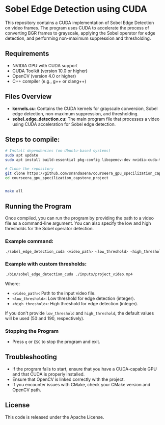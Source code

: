 
# Sobel Edge Detection using CUDA

This repository contains a CUDA implementation of Sobel Edge Detection on video frames. The program uses CUDA to accelerate the process of converting BGR frames to grayscale, applying the Sobel operator for edge detection, and performing non-maximum suppression and thresholding.

## Requirements

- NVIDIA GPU with CUDA support
- CUDA Toolkit (version 10.0 or higher)
- OpenCV (version 4.0 or higher)
- C++ compiler (e.g., g++ or clang++)

## Files Overview

- **kernels.cu**: Contains the CUDA kernels for grayscale conversion, Sobel edge detection, non-maximum suppression, and thresholding.
- **sobel_edge_detection.cu**: The main program file that processes a video using CUDA acceleration for Sobel edge detection.

## Steps to compile:

```bash
# Install dependencies (on Ubuntu-based systems)
sudo apt update
sudo apt install build-essential pkg-config libopencv-dev nvidia-cuda-toolkit

```

```bash
# Clone the repository
git clone https://github.com/snandasena/courseera_gpu_specilization_capstone_project.git
cd courseera_gpu_specilization_capstone_project
```

```bash

make all
```


## Running the Program

Once compiled, you can run the program by providing the path to a video file as a command-line argument. You can also specify the low and high thresholds for the Sobel operator detection.

### Example command:
```bash
./sobel_edge_detection_cuda <video_path> <low_threshold> <high_threshold>
```

### Example with custom thresholds:
```bash
./bin/sobel_edge_detection_cuda ./inputs/project_video.mp4
```

Where:
- `<video_path>`: Path to the input video file.
- `<low_threshold>`: Low threshold for edge detection (integer).
- `<high_threshold>`: High threshold for edge detection (integer).

If you don't provide `low_threshold` and `high_threshold`, the default values will be used (50 and 190, respectively).

### Stopping the Program
- Press `q` or `ESC` to stop the program and exit.

## Troubleshooting

- If the program fails to start, ensure that you have a CUDA-capable GPU and that CUDA is properly installed.
- Ensure that OpenCV is linked correctly with the project.
- If you encounter issues with CMake, check your CMake version and OpenCV path.

## License

This code is released under the Apache License.
